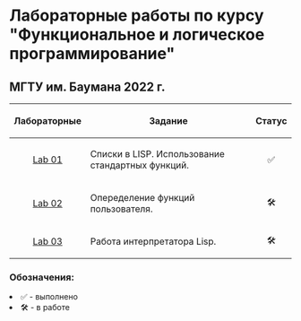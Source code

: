 # Лабораторные работы по курсу "Функциональное и логическое программирование"
## МГТУ им. Баумана 2022 г.

| Лабораторные  |     <p align="center">Задание    |      Статус    |
| :-------------: |-------------|:-------------:|
| [Lab 01](https://github.com/DeadlyHunter38/bmstu_sem_6_falp/tree/master/lisp/lab_01)| <p align="left">Списки в LISP. Использование стандартных функций.<p>| ✅
| [Lab 02](https://github.com/DeadlyHunter38/bmstu_sem_6_falp/tree/master/lisp/lab_02)| <p align="left">Опеределение функций пользователя.<p>| 🛠
| [Lab 03](https://github.com/DeadlyHunter38/bmstu_sem_6_falp/tree/master/lisp/lab_03)| <p align="left">Работа интерпретатора Lisp.<p>| 🛠


### Обозначения:


<li>✅ - выполнено

<li>🛠 - в работе